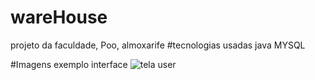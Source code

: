 # wareHouse
projeto da faculdade, Poo, almoxarife
#tecnologias usadas
java
MYSQL

#Imagens
exemplo interface
![tela user](https://user-images.githubusercontent.com/83655725/133627376-814b9ca9-fa66-4895-83a0-b94615602368.png)
